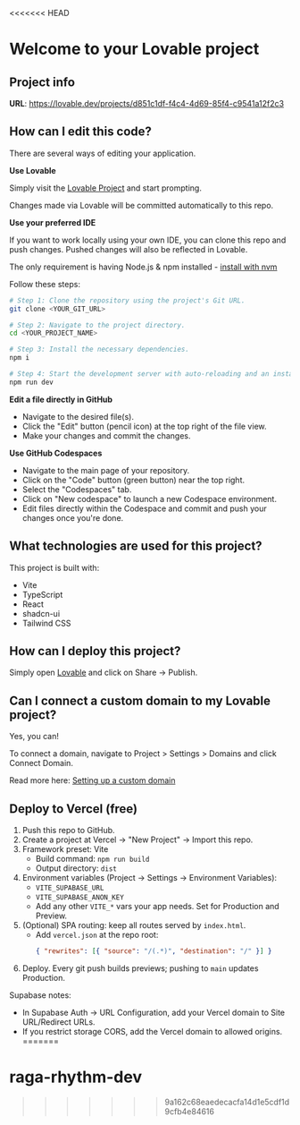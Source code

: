 <<<<<<< HEAD
# Welcome to your Lovable project

## Project info

**URL**: https://lovable.dev/projects/d851c1df-f4c4-4d69-85f4-c9541a12f2c3

## How can I edit this code?

There are several ways of editing your application.

**Use Lovable**

Simply visit the [Lovable Project](https://lovable.dev/projects/d851c1df-f4c4-4d69-85f4-c9541a12f2c3) and start prompting.

Changes made via Lovable will be committed automatically to this repo.

**Use your preferred IDE**

If you want to work locally using your own IDE, you can clone this repo and push changes. Pushed changes will also be reflected in Lovable.

The only requirement is having Node.js & npm installed - [install with nvm](https://github.com/nvm-sh/nvm#installing-and-updating)

Follow these steps:

```sh
# Step 1: Clone the repository using the project's Git URL.
git clone <YOUR_GIT_URL>

# Step 2: Navigate to the project directory.
cd <YOUR_PROJECT_NAME>

# Step 3: Install the necessary dependencies.
npm i

# Step 4: Start the development server with auto-reloading and an instant preview.
npm run dev
```

**Edit a file directly in GitHub**

- Navigate to the desired file(s).
- Click the "Edit" button (pencil icon) at the top right of the file view.
- Make your changes and commit the changes.

**Use GitHub Codespaces**

- Navigate to the main page of your repository.
- Click on the "Code" button (green button) near the top right.
- Select the "Codespaces" tab.
- Click on "New codespace" to launch a new Codespace environment.
- Edit files directly within the Codespace and commit and push your changes once you're done.

## What technologies are used for this project?

This project is built with:

- Vite
- TypeScript
- React
- shadcn-ui
- Tailwind CSS

## How can I deploy this project?

Simply open [Lovable](https://lovable.dev/projects/d851c1df-f4c4-4d69-85f4-c9541a12f2c3) and click on Share -> Publish.

## Can I connect a custom domain to my Lovable project?

Yes, you can!

To connect a domain, navigate to Project > Settings > Domains and click Connect Domain.

Read more here: [Setting up a custom domain](https://docs.lovable.dev/tips-tricks/custom-domain#step-by-step-guide)

## Deploy to Vercel (free)

1. Push this repo to GitHub.
2. Create a project at Vercel → "New Project" → Import this repo.
3. Framework preset: Vite
   - Build command: `npm run build`
   - Output directory: `dist`
4. Environment variables (Project → Settings → Environment Variables):
   - `VITE_SUPABASE_URL`
   - `VITE_SUPABASE_ANON_KEY`
   - Add any other `VITE_*` vars your app needs. Set for Production and Preview.
5. (Optional) SPA routing: keep all routes served by `index.html`.
   - Add `vercel.json` at the repo root:
     ```json
     { "rewrites": [{ "source": "/(.*)", "destination": "/" }] }
     ```
6. Deploy. Every git push builds previews; pushing to `main` updates Production.

Supabase notes:
- In Supabase Auth → URL Configuration, add your Vercel domain to Site URL/Redirect URLs.
- If you restrict storage CORS, add the Vercel domain to allowed origins.
=======
# raga-rhythm-dev
>>>>>>> 9a162c68eaedecacfa14d1e5cdf1d9cfb4e84616
